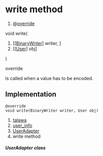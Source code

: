 
<div>

# write method

</div>


<div>

1.  @[override](https://api.flutter.dev/flutter/dart-core/override-constant.html)

</div>

void write(

1.  [[[BinaryWriter](https://pub.dev/documentation/hive/2.2.3/hive/BinaryWriter-class.md)]
    writer, ]
2.  [[[User](../../models_user_user_info/User-class.md)]
    obj]

)


override




Is called when a value has to be encoded.



## Implementation

``` language-dart
@override
void write(BinaryWriter writer, User obj) 
```







1.  [talawa](../../index.md)
2.  [user_info](../../models_user_user_info/)
3.  [UserAdapter](../../models_user_user_info/UserAdapter-class.md)
4.  write method

##### UserAdapter class







